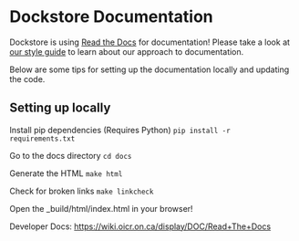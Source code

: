 # Dockstore Documentation

Dockstore is using [Read the Docs](https://readthedocs.org/) for documentation! Please take a look at [our style guide](./style-guide.md) to learn about our approach to documentation.

Below are some tips for setting up the documentation locally and updating the code.

## Setting up locally

Install pip dependencies (Requires Python)
`pip install -r requirements.txt`

Go to the docs directory
`cd docs`

Generate the HTML
`make html`

Check for broken links
`make linkcheck`

Open the _build/html/index.html in your browser!

Developer Docs: https://wiki.oicr.on.ca/display/DOC/Read+The+Docs 
